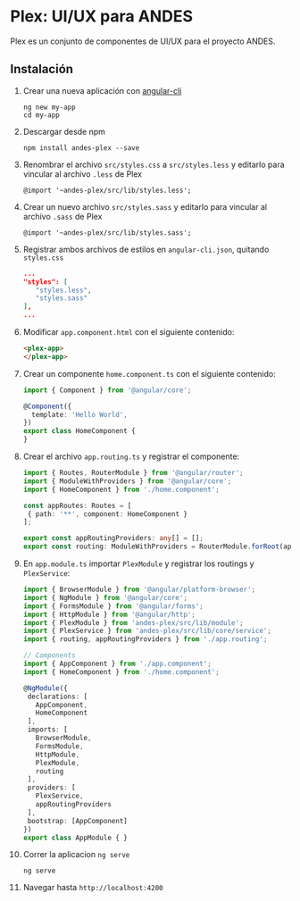 # Plex: UI/UX para ANDES

Plex es un conjunto de componentes de UI/UX para el proyecto ANDES.


## Instalación
1. Crear una nueva aplicación con [angular-cli](https://cli.angular.io/)

    ```
   ng new my-app
   cd my-app
    ```
 
2. Descargar desde npm

    ```
   npm install andes-plex --save
    ```
 
3. Renombrar el archivo `src/styles.css` a  `src/styles.less` y editarlo para vincular al archivo `.less` de Plex

    ```less
   @import '~andes-plex/src/lib/styles.less';
    ```
 
4. Crear un nuevo archivo `src/styles.sass` y editarlo para vincular al archivo `.sass` de Plex

    ```less
   @import '~andes-plex/src/lib/styles.sass';
    ```

5. Registrar ambos archivos de estilos en `angular-cli.json`, quitando `styles.css`

    ```json
   ...
   "styles": [
       "styles.less",
       "styles.sass"
   ],
   ...
    ```

6. Modificar `app.component.html` con el siguiente contenido:

    ```html
   <plex-app>  
   </plex-app>
    ```

7. Crear un componente `home.component.ts` con el siguiente contenido:

    ```typescript
   import { Component } from '@angular/core';

   @Component({
      template: 'Hello World',
   })
   export class HomeComponent {
   }
    ```

8. Crear el archivo `app.routing.ts` y registrar el componente:

    ```typescript
   import { Routes, RouterModule } from '@angular/router';
   import { ModuleWithProviders } from '@angular/core';
   import { HomeComponent } from './home.component';

   const appRoutes: Routes = [
     { path: '**', component: HomeComponent } 
   ];

   export const appRoutingProviders: any[] = [];
   export const routing: ModuleWithProviders = RouterModule.forRoot(appRoutes);
    ```

9. En `app.module.ts` importar `PlexModule` y registrar los routings y `PlexService`: 

    ```typescript
   import { BrowserModule } from '@angular/platform-browser';
   import { NgModule } from '@angular/core';
   import { FormsModule } from '@angular/forms';
   import { HttpModule } from '@angular/http';
   import { PlexModule } from 'andes-plex/src/lib/module';
   import { PlexService } from 'andes-plex/src/lib/core/service';
   import { routing, appRoutingProviders } from './app.routing';

   // Components
   import { AppComponent } from './app.component';
   import { HomeComponent } from './home.component';

   @NgModule({
     declarations: [
       AppComponent,
       HomeComponent
     ],
     imports: [
       BrowserModule,
       FormsModule,
       HttpModule,
       PlexModule,
       routing
     ],
     providers: [
       PlexService,  
       appRoutingProviders  
     ],
     bootstrap: [AppComponent]
   })
   export class AppModule { }

    ```

8. Correr la aplicacion `ng serve` 

    ```
   ng serve
    ```

9. Navegar hasta `http://localhost:4200` 